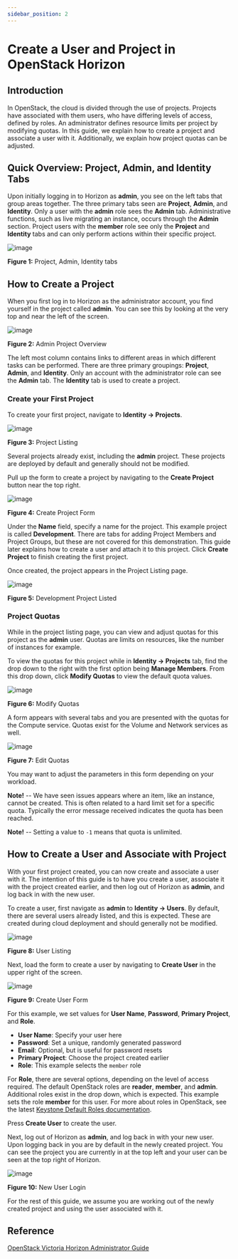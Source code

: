 ```yaml
---
sidebar_position: 2
---
```

# Create a User and Project in OpenStack Horizon

## Introduction

In OpenStack, the cloud is divided through the use of projects. Projects
have associated with them users, who have differing levels of access,
defined by roles. An administrator defines resource limits per project
by modifying quotas. In this guide, we explain how to create a project
and associate a user with it. Additionally, we explain how project
quotas can be adjusted.

## Quick Overview: Project, Admin, and Identity Tabs

Upon initially logging in to Horizon as **admin**, you see on the left
tabs that group areas together. The three primary tabs seen are
**Project**, **Admin**, and **Identity**. Only a user with the **admin**
role sees the **Admin** tab. Administrative functions, such as live
migrating an instance, occurs through the **Admin** section. Project
users with the **member** role see only the **Project** and **Identity**
tabs and can only perform actions within their specific project.

![image](images/project-admin-identity.png)

**Figure 1:** Project, Admin, Identity tabs

## How to Create a Project

When you first log in to Horizon as the administrator account, you find
yourself in the project called **admin**. You can see this by looking at
the very top and near the left of the screen.

![image](images/admin-project.png)

**Figure 2:** Admin Project Overview

The left most column contains links to different areas in which
different tasks can be performed. There are three primary groupings:
**Project**, **Admin**, and **Identity**. Only an account with the
administrator role can see the **Admin** tab. The **Identity** tab is
used to create a project.

### Create your First Project

To create your first project, navigate to **Identity -\> Projects**.

![image](images/projects.png)

**Figure 3:** Project Listing

Several projects already exist, including the **admin** project. These
projects are deployed by default and generally should not be modified.

Pull up the form to create a project by navigating to the **Create
Project** button near the top right.

![image](images/project-form.png)

**Figure 4:** Create Project Form

Under the **Name** field, specify a name for the project. This example
project is called **Development**. There are tabs for adding Project
Members and Project Groups, but these are not covered for this
demonstration. This guide later explains how to create a user and attach
it to this project. Click **Create Project** to finish creating the
first project.

Once created, the project appears in the Project Listing page.

![image](images/dev-project-listing.png)

**Figure 5:** Development Project Listed

### Project Quotas

While in the project listing page, you can view and adjust quotas for
this project as the **admin** user. Quotas are limits on resources, like
the number of instances for example.

To view the quotas for this project while in **Identity -\> Projects**
tab, find the drop down to the right with the first option being
**Manage Members**. From this drop down, click **Modify Quotas** to view
the default quota values.

![image](images/modify-quotas.png)

**Figure 6:** Modify Quotas

A form appears with several tabs and you are presented with the quotas
for the Compute service. Quotas exist for the Volume and Network
services as well.

![image](images/edit-quotas.png)

**Figure 7:** Edit Quotas

You may want to adjust the parameters in this form depending on your
workload.

**Note\!** -- We have seen issues appears where an item, like an
instance, cannot be created. This is often related to a hard limit set
for a specific quota. Typically the error message received indicates the
quota has been reached.

**Note\!** -- Setting a value to `-1` means that quota is unlimited.

## How to Create a User and Associate with Project

With your first project created, you can now create and associate a user
with it. The intention of this guide is to have you create a user,
associate it with the project created earlier, and then log out of
Horizon as **admin**, and log back in with the new user.

To create a user, first navigate as **admin** to **Identity -\> Users**.
By default, there are several users already listed, and this is
expected. These are created during cloud deployment and should generally
not be modified.

![image](images/users.png)

**Figure 8:** User Listing

Next, load the form to create a user by navigating to **Create User** in
the upper right of the screen.

![image](images/create-user-form.png)

**Figure 9:** Create User Form

For this example, we set values for **User Name**, **Password**,
**Primary Project**, and **Role**.

- **User Name**: Specify your user here
- **Password**: Set a unique, randomly generated password
- **Email**: Optional, but is useful for password resets
- **Primary Project**: Choose the project created earlier
- **Role**: This example selects the `member` role

For **Role**, there are several options, depending on the level of
access required. The default OpenStack roles are **reader**, **member**,
and **admin**. Additional roles exist in the drop down, which is
expected. This example sets the role **member** for this user. For more
about roles in OpenStack, see the latest [Keystone Default Roles
documentation](https://docs.openstack.org/keystone/latest/admin/service-api-protection.html).

Press **Create User** to create the user.

Next, log out of Horizon as **admin**, and log back in with your new
user. Upon logging back in you are by default in the newly created
project. You can see the project you are currently in at the top left
and your user can be seen at the top right of Horizon.

![image](images/login-as-user-horizon.png)

**Figure 10:** New User Login

For the rest of this guide, we assume you are working out of the newly
created project and using the user associated with it.

## Reference

[OpenStack Victoria Horizon Administrator
Guide](https://docs.openstack.org/horizon/victoria/admin/index.html)
